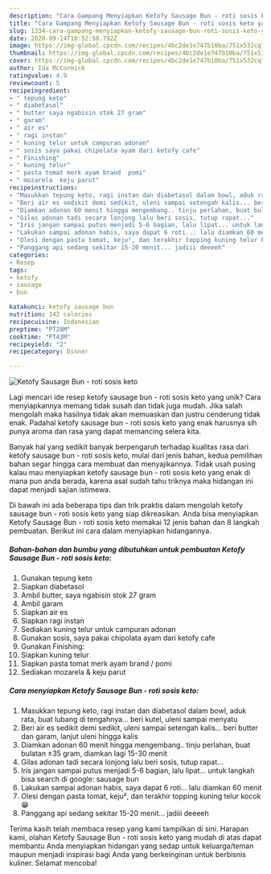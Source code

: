 ```yaml
---
description: "Cara Gampang Menyiapkan Ketofy Sausage Bun - roti sosis keto yang Lezat"
title: "Cara Gampang Menyiapkan Ketofy Sausage Bun - roti sosis keto yang Lezat"
slug: 1334-cara-gampang-menyiapkan-ketofy-sausage-bun-roti-sosis-keto-yang-lezat
date: 2020-09-14T10:52:58.792Z
image: https://img-global.cpcdn.com/recipes/4bc2de1e747b10ba/751x532cq70/ketofy-sausage-bun-roti-sosis-keto-foto-resep-utama.jpg
thumbnail: https://img-global.cpcdn.com/recipes/4bc2de1e747b10ba/751x532cq70/ketofy-sausage-bun-roti-sosis-keto-foto-resep-utama.jpg
cover: https://img-global.cpcdn.com/recipes/4bc2de1e747b10ba/751x532cq70/ketofy-sausage-bun-roti-sosis-keto-foto-resep-utama.jpg
author: Ida McCormick
ratingvalue: 4.9
reviewcount: 5
recipeingredient:
- " tepung keto"
- " diabetasol"
- " butter saya ngabisin stok 27 gram"
- " garam"
- " air es"
- " ragi instan"
- " kuning telur untuk campuran adonan"
- " sosis saya pakai chipolata ayam dari ketofy cafe"
- " Finishing"
- " kuning telur"
- " pasta tomat merk ayam brand  pomi"
- " mozarela  keju parut"
recipeinstructions:
- "Masukkan tepung keto, ragi instan dan diabetasol dalam bowl, aduk rata, buat lubang di tengahnya... beri kutel, uleni sampai menyatu"
- "Beri air es sedikit demi sedikit, uleni sampai setengah kalis... beri butter dan garam, lanjut uleni hingga kalis"
- "Diamkan adonan 60 menit hingga mengembang.. tinju perlahan, buat bulatan ±35 gram, diamkan lagi 15-30 menit"
- "Gilas adonan tadi secara lonjong lalu beri sosis, tutup rapat..."
- "Iris jangan sampai putus menjadi 5-6 bagian, lalu lipat... untuk langkah bisa search di google: sausage bun"
- "Lakukan sampai adonan habis, saya dapat 6 roti... lalu diamkan 60 menit"
- "Olesi dengan pasta tomat, keju², dan terakhir topping kuning telur kocok 😁"
- "Panggang api sedang sekitar 15-20 menit... jadiii deeeeh"
categories:
- Resep
tags:
- ketofy
- sausage
- bun

katakunci: ketofy sausage bun 
nutrition: 142 calories
recipecuisine: Indonesian
preptime: "PT28M"
cooktime: "PT43M"
recipeyield: "2"
recipecategory: Dinner

---
```



![Ketofy Sausage Bun - roti sosis keto](https://img-global.cpcdn.com/recipes/4bc2de1e747b10ba/751x532cq70/ketofy-sausage-bun-roti-sosis-keto-foto-resep-utama.jpg)

Lagi mencari ide resep ketofy sausage bun - roti sosis keto yang unik? Cara menyiapkannya memang tidak susah dan tidak juga mudah. Jika salah mengolah maka hasilnya tidak akan memuaskan dan justru cenderung tidak enak. Padahal ketofy sausage bun - roti sosis keto yang enak harusnya sih punya aroma dan rasa yang dapat memancing selera kita.



Banyak hal yang sedikit banyak berpengaruh terhadap kualitas rasa dari ketofy sausage bun - roti sosis keto, mulai dari jenis bahan, kedua pemilihan bahan segar hingga cara membuat dan menyajikannya. Tidak usah pusing kalau mau menyiapkan ketofy sausage bun - roti sosis keto yang enak di mana pun anda berada, karena asal sudah tahu triknya maka hidangan ini dapat menjadi sajian istimewa.


Di bawah ini ada beberapa tips dan trik praktis dalam mengolah ketofy sausage bun - roti sosis keto yang siap dikreasikan. Anda bisa menyiapkan Ketofy Sausage Bun - roti sosis keto memakai 12 jenis bahan dan 8 langkah pembuatan. Berikut ini cara dalam menyiapkan hidangannya.

<!--inarticleads1-->

##### Bahan-bahan dan bumbu yang dibutuhkan untuk pembuatan Ketofy Sausage Bun - roti sosis keto:

1. Gunakan  tepung keto
1. Siapkan  diabetasol
1. Ambil  butter, saya ngabisin stok 27 gram
1. Ambil  garam
1. Siapkan  air es
1. Siapkan  ragi instan
1. Sediakan  kuning telur untuk campuran adonan
1. Gunakan  sosis, saya pakai chipolata ayam dari ketofy cafe
1. Gunakan  Finishing:
1. Siapkan  kuning telur
1. Siapkan  pasta tomat merk ayam brand / pomi
1. Sediakan  mozarela &amp; keju parut




<!--inarticleads2-->

##### Cara menyiapkan Ketofy Sausage Bun - roti sosis keto:

1. Masukkan tepung keto, ragi instan dan diabetasol dalam bowl, aduk rata, buat lubang di tengahnya... beri kutel, uleni sampai menyatu
1. Beri air es sedikit demi sedikit, uleni sampai setengah kalis... beri butter dan garam, lanjut uleni hingga kalis
1. Diamkan adonan 60 menit hingga mengembang.. tinju perlahan, buat bulatan ±35 gram, diamkan lagi 15-30 menit
1. Gilas adonan tadi secara lonjong lalu beri sosis, tutup rapat...
1. Iris jangan sampai putus menjadi 5-6 bagian, lalu lipat... untuk langkah bisa search di google: sausage bun
1. Lakukan sampai adonan habis, saya dapat 6 roti... lalu diamkan 60 menit
1. Olesi dengan pasta tomat, keju², dan terakhir topping kuning telur kocok 😁
1. Panggang api sedang sekitar 15-20 menit... jadiii deeeeh




Terima kasih telah membaca resep yang kami tampilkan di sini. Harapan kami, olahan Ketofy Sausage Bun - roti sosis keto yang mudah di atas dapat membantu Anda menyiapkan hidangan yang sedap untuk keluarga/teman maupun menjadi inspirasi bagi Anda yang berkeinginan untuk berbisnis kuliner. Selamat mencoba!
